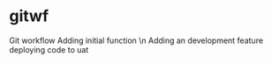 # gitwf
Git workflow
Adding initial function
\n Adding an development feature
deploying code to uat
